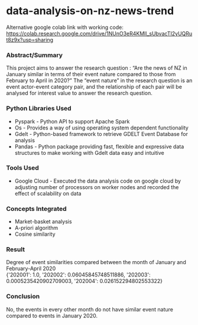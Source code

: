 # data-analysis-on-nz-news-trend
Alternative google colab link with working code: https://colab.research.google.com/drive/1NUnO3eR4KMll_sUbvacTI2yUQRut8z9x?usp=sharing

### Abstract/Summary  
This project aims to answer the research question : “Are the news of NZ in January similar in terms of their event nature compared to those from February to April in 2020?” The “event nature” in the research question is an event actor-event category pair, and the relationship of each pair will be analysed for interest value to answer the research question.  
  
### Python Libraries Used  
* Pyspark - Python API to support Apache Spark
* Os - Provides a way of using operating system dependent functionality
* Gdelt - Python-based framework to retrieve GDELT Event Database for analysis
* Pandas - Python package providing fast, flexible and expressive data structures to make working with Gdelt data easy and intuitive

### Tools Used  
* Google Cloud - Executed the data analysis code on google cloud by adjusting number of processors on worker nodes and recorded the effect of scalability on data

### Concepts Integrated  
* Market-basket analysis
* A-priori algorithm
* Cosine similarity

### Result
Degree of event similarities compared between the month of January and February-April 2020  
{'202001': 1.0, '202002': 0.06045845748511886, '202003': 0.0005235420902709003, '202004': 0.026152294802553322}

### Conclusion  
No, the events in every other month do not have similar event nature compared to events in January 2020. 






